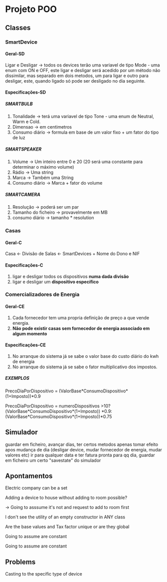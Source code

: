 # Projeto POO

## Classes

### SmartDevice

#### Geral-SD

Ligar e Desligar -> todos os devices terão uma variavel de tipo Mode - uma enum com ON e OFF, este ligar e desligar será acedido por um método não dissimilar, mas separado em dois metodos, um para ligar e outro para desligar, este, quando ligado só pode ser desligado no dia seguinte.

#### Especificações-SD

##### SMARTBULB

1. Tonalidade -> terá uma variavel de tipo Tone - uma enum de Neutral, Warm e Cold.
2. Dimensao -> em centimetros
3. Consumo diário -> formula em base de um valor fixo + um fator do tipo de luz

##### SMARTSPEAKER

1. Volume -> Um inteiro entre 0 e 20 (20 será uma constante para determinar o máximo volume)
2. Rádio -> Uma string
3. Marca -> Também uma String
4. Consumo diário -> Marca + fator do volume

##### SMARTCAMERA

1. Resolução -> poderá ser um par
2. Tamanho do ficheiro -> provavelmente em MB
3. consumo diário -> tamanho * resolution

### Casas

#### Geral-C

Casa <- Divisão de Salas <- SmartDevices + Nome do Dono e NIF

#### Especificações-C

1. ligar e desligar todos os dispositivos **numa dada divisão**
2. ligar e desligar um **dispositivo específico**

### Comercializadores de Energia

#### Geral-CE

1. Cada fornecedor tem uma propria definição de preço a que vende energia.
2. **Não pode existir casas sem fornecedor de energia associado em algum momento**

#### Especificações-CE

1. No arranque do sistema já se sabe o valor base do custo diário do kwh de energia
2. No arranque do sistema já se sabe o fator multiplicativo dos impostos.

##### EXEMPLOS

PrecoDiaPorDispositivo = (ValorBase\*ConsumoDispositivo\*(1+Imposto))\*0.9

PrecoDiaPorDispositivo = numeroDispositivos >10?(ValorBase\*ConsumoDispositivo\*(1+Imposto)) \*0.9:(ValorBase\*ConsumoDispositivo\*(1+Imposto))*0.75

## Simulador

guardar em ficheiro, avançar dias, ter certos metodos apenas tomar efeito apos mudança de dia (desligar device, mudar fornecedor de energia, mudar valores etc) ir para qualquer data e ter fatura pronta para qq dia, guardar em ficheiro um certo "savestate" do simulador

## Apontamentos

Electric company can be a set

Adding a device to house without adding to room possible?

-> Going to asssume it's not and request to add to room first

I don't see the utility of an empty constructor in ANY class

Are the base values and Tax factor unique or are they global

Going to assume are constant

Going to assume are constant

## Problems

Casting to the specific type of device
